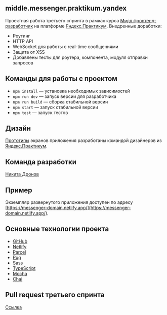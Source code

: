 ## middle.messenger.praktikum.yandex

Проектная работа третьего спринта в рамках курса [Мидл фронтенд-разработчик](https://praktikum.yandex.ru/middle-frontend/) на платформе [Яндекс.Практикум](https://praktikum.yandex.ru/).
Внедренные доработки:
- Роутинг
- HTTP API
- WebSocket для работы с real-time сообщениями
- Защита от XSS
- Добавлены тесты для роутера, компонента, модуля отправки запросов

## Команды для работы с проектом

- `npm install` — установка необходимых зависимостей
- `npm run dev` — запуск версии для разработчика
- `npm run build` — сборка стабильной версии
- `npm start` — запуск стабильной версии
- `npm test` — запуск тестов

## Дизайн

[Прототипы](https://www.figma.com/file/hqPwL4kS3RlcRI3CIEbh5D/Messenger-(designed-by-Yandex)) экранов приложения разработаны командой дизайнеров из [Яндекс.Практикум](https://praktikum.yandex.ru/).

## Команда разработки

[Никита Дронов](https://github.com/ndronov)

## Пример

Экземпляр развернутого приложения доступен по адресу [https://messenger-domain.netlify.app/](https://messenger-domain.netlify.app/).

## Основные технологии проекта

- [GitHub](https://www.github.com/)
- [Netlify](https://www.netlify.com/)
- [Parcel](https://parceljs.org/)
- [Pug](https://pugjs.org/)
- [Sass](https://sass-lang.com/)
- [TypeScript](https://www.typescriptlang.org/)
- [Mocha](https://mochajs.org/)
- [Chai](https://www.chaijs.com/)

## Pull request третьего спринта
[Ссылка](https://github.com/ndronov/middle.messenger.praktikum.yandex/pull/4)
